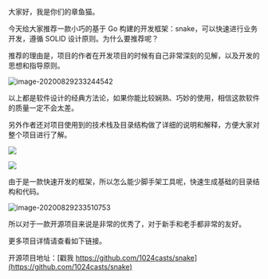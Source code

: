 大家好，我是你们的章鱼猫。

今天给大家推荐一款小巧的基于 Go 构建的开发框架：snake，可以快速进行业务开发，遵循 SOLID 设计原则。为什么要推荐呢？

推荐的理由是，项目的作者在开发项目的时候有自己非常深刻的见解，以及开发的思想和指导原则。

![image-20200829233244542](https://7465-test-3c9b5e-1-1301419220.tcb.qcloud.la/mac_github_images/compress_image-20200829233244542.png)

以上都是软件设计的经典方法论，如果你能比较娴熟、巧妙的使用，相信这款软件的质量一定不会太差。

另外作者还对项目使用到的技术栈及目录结构做了详细的说明和解释，方便大家对整个项目进行了解。

![](https://7465-test-3c9b5e-1-1301419220.tcb.qcloud.la/mac_github_images/compress_image-20200829233434250.png)

![](https://7465-test-3c9b5e-1-1301419220.tcb.qcloud.la/mac_github_images/compress_image-20200829233425069.png)

由于是一款快速开发的框架，所以怎么能少脚手架工具呢，快速生成基础的目录结构和代码。

![image-20200829233510753](https://7465-test-3c9b5e-1-1301419220.tcb.qcloud.la/mac_github_images/compress_image-20200829233510753.png)

所以对于一款开源项目来说是非常的优秀了，对于新手和老手都非常的友好。

更多项目详情请查看如下链接。

开源项目地址：[戳我 https://github.com/1024casts/snake](https://github.com/1024casts/snake)